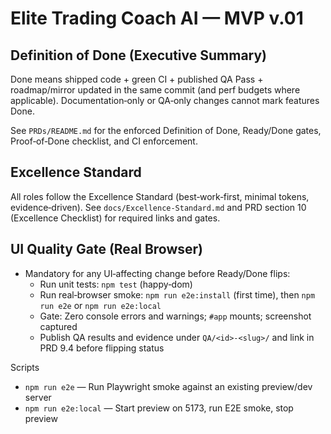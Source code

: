 # Elite Trading Coach AI — MVP v.01

## Definition of Done (Executive Summary)

Done means shipped code + green CI + published QA Pass + roadmap/mirror updated in the same commit (and perf budgets where applicable). Documentation‑only or QA‑only changes cannot mark features Done.

See `PRDs/README.md` for the enforced Definition of Done, Ready/Done gates, Proof‑of‑Done checklist, and CI enforcement.

## Excellence Standard

All roles follow the Excellence Standard (best‑work‑first, minimal tokens, evidence‑driven). See `docs/Excellence-Standard.md` and PRD section 10 (Excellence Checklist) for required links and gates.

## UI Quality Gate (Real Browser)

- Mandatory for any UI‑affecting change before Ready/Done flips:
  - Run unit tests: `npm test` (happy‑dom)
  - Run real‑browser smoke: `npm run e2e:install` (first time), then `npm run e2e` or `npm run e2e:local`
  - Gate: Zero console errors and warnings; `#app` mounts; screenshot captured
  - Publish QA results and evidence under `QA/<id>-<slug>/` and link in PRD 9.4 before flipping status

Scripts
- `npm run e2e` — Run Playwright smoke against an existing preview/dev server
- `npm run e2e:local` — Start preview on 5173, run E2E smoke, stop preview

